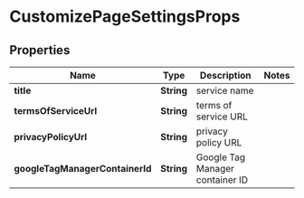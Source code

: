 

# CustomizePageSettingsProps


## Properties

| Name | Type | Description | Notes |
|------------ | ------------- | ------------- | -------------|
|**title** | **String** | service name |  |
|**termsOfServiceUrl** | **String** | terms of service URL |  |
|**privacyPolicyUrl** | **String** | privacy policy URL |  |
|**googleTagManagerContainerId** | **String** | Google Tag Manager container ID |  |



